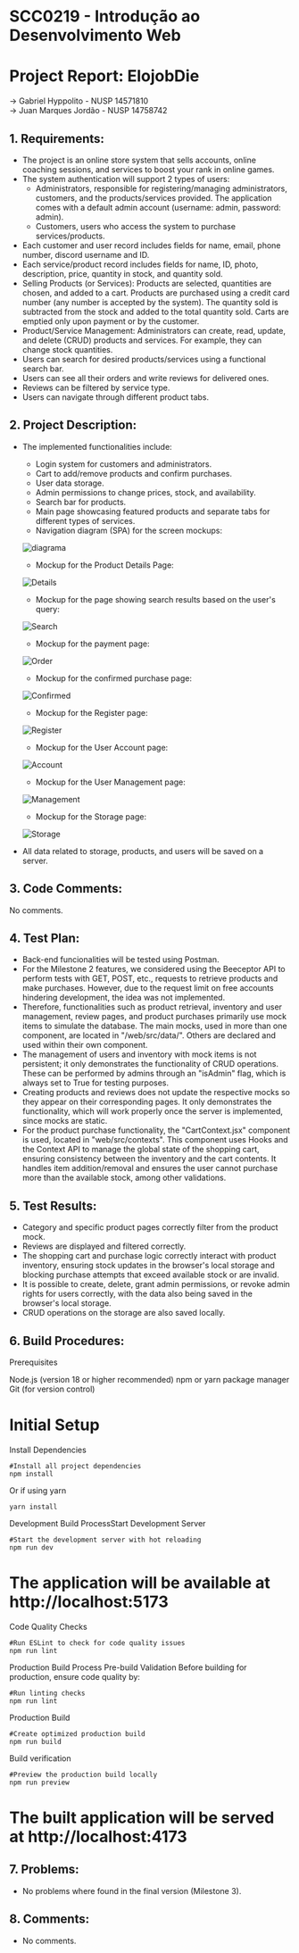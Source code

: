 # SCC0219 - Introdução ao Desenvolvimento Web <br/>

# Project Report: ElojobDie
-> Gabriel Hyppolito - NUSP 14571810 </br>
-> Juan Marques Jordão - NUSP 14758742 </br>

## 1. Requirements:
  * The project is an online store system that sells accounts, online coaching sessions, and services to boost your rank in online games.
  * The system authentication will support 2 types of users:
      - Administrators, responsible for registering/managing administrators, customers, and the products/services provided. The application comes with a default admin account (username: admin, password: admin).
      - Customers, users who access the system to purchase services/products.
  * Each customer and user record includes fields for name, email, phone number, discord username and ID.
  * Each service/product record includes fields for name, ID, photo, description, price, quantity in stock, and quantity sold.
  * Selling Products (or Services): Products are selected, quantities are chosen, and added to a cart. Products are purchased using a credit card number (any number is accepted by the system). The quantity sold is subtracted from the stock and added to the total quantity sold. Carts are emptied only upon payment or by the customer.
  * Product/Service Management: Administrators can create, read, update, and delete (CRUD) products and services. For example, they can change stock quantities.
  * Users can search for desired products/services using a functional search bar.
  * Users can see all their orders and write reviews for delivered ones.
  * Reviews can be filtered by service type.
  * Users can navigate through different product tabs.

## 2. Project Description:
  * The implemented functionalities include:
     - Login system for customers and administrators.
     - Cart to add/remove products and confirm purchases.
     - User data storage.
     - Admin permissions to change prices, stock, and availability.
     - Search bar for products.
     - Main page showcasing featured products and separate tabs for different types of services.

    * Navigation diagram (SPA) for the screen mockups:
     <p>
      <img src="Prototypes/diagrama.png" alt="diagrama">
     </p>

    * Mockup for the Product Details Page:
     <p>
      <img src="Prototypes/prodDetails.png" alt="Details"/>
     </p>

    * Mockup for the page showing search results based on the user's query:
     <p>
      <img src="Prototypes/searchResult.png" alt="Search"/>
     </p>

    * Mockup for the payment page:
     <p>
      <img src="Prototypes/orderPage.png" alt="Order"/>
     </p>

    * Mockup for the confirmed purchase page:
     <p>
      <img src="Prototypes/confirmedPage.png" alt="Confirmed"/>
     </p>

    * Mockup for the Register page:
     <p>
      <img src="Prototypes/registerPage.png" alt="Register"/>
     </p>

    * Mockup for the User Account page:
     <p>
      <img src="Prototypes/UserAccount.png" alt="Account"/>
     </p>

    * Mockup for the User Management page:
     <p>
      <img src="Prototypes/userManagement.png" alt="Management"/>
     </p>

    * Mockup for the Storage page:
     <p>
      <img src="Prototypes/storagePage.png" alt="Storage"/>
     </p>
     
   * All data related to storage, products, and users will be saved on a server.

## 3. Code Comments:
No comments.

## 4. Test Plan:
* Back-end funcionalities will be tested using Postman.
* For the Milestone 2 features, we considered using the Beeceptor API to perform tests with GET, POST, etc., requests to retrieve products and make purchases. However, due to the request limit on free accounts hindering development, the idea was not implemented.
* Therefore, functionalities such as product retrieval, inventory and user management, review pages, and product purchases primarily use mock items to simulate the database. The main mocks, used in more than one component, are located in "/web/src/data/". Others are declared and used within their own component.
* The management of users and inventory with mock items is not persistent; it only demonstrates the functionality of CRUD operations. These can be performed by admins through an "isAdmin" flag, which is always set to True for testing purposes.
* Creating products and reviews does not update the respective mocks so they appear on their corresponding pages. It only demonstrates the functionality, which will work properly once the server is implemented, since mocks are static.
* For the product purchase functionality, the "CartContext.jsx" component is used, located in "web/src/contexts". This component uses Hooks and the Context API to manage the global state of the shopping cart, ensuring consistency between the inventory and the cart contents. It handles item addition/removal and ensures the user cannot purchase more than the available stock, among other validations.

## 5. Test Results:
* Category and specific product pages correctly filter from the product mock.
* Reviews are displayed and filtered correctly.
* The shopping cart and purchase logic correctly interact with product inventory, ensuring stock updates in the browser's local storage and blocking purchase attempts that exceed available stock or are invalid.
* It is possible to create, delete, grant admin permissions, or revoke admin rights for users correctly, with the data also being saved in the browser's local storage.
* CRUD operations on the storage are also saved locally.

## 6. Build Procedures:
Prerequisites

Node.js (version 18 or higher recommended)
npm or yarn package manager
Git (for version control)

# Initial Setup
Install Dependencies
```
#Install all project dependencies
npm install
```
Or if using yarn
```
yarn install
```

Development Build ProcessStart Development Server
```
#Start the development server with hot reloading
npm run dev
```
# The application will be available at http://localhost:5173
Code Quality Checks
  ``` 
#Run ESLint to check for code quality issues
npm run lint
```

Production Build Process
Pre-build Validation
Before building for production, ensure code quality by:
```
#Run linting checks
npm run lint
```
Production Build
```
#Create optimized production build
npm run build
```

Build verification
```
#Preview the production build locally
npm run preview
```
# The built application will be served at http://localhost:4173
## 7. Problems:
* No problems where found in the final version (Milestone 3).

## 8. Comments:
* No comments.
